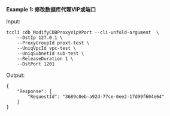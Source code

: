 **Example 1: 修改数据库代理VIP或端口**



Input: 

```
tccli cdb ModifyCDBProxyVipVPort --cli-unfold-argument  \
    --DstIp 127.0.1 \
    --ProxyGroupId proxt-test \
    --UniqVpcId vpc-test \
    --UniqSubnetId sub-test \
    --ReleaseDuration 1 \
    --DstPort 1201
```

Output: 
```
{
    "Response": {
        "RequestId": "3689c0eb-a92d-77ce-0ee2-17d99f604e64"
    }
}
```

